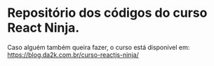 # Repositório dos códigos do curso React Ninja.

Caso alguém também queira fazer, o curso está disponível em: https://blog.da2k.com.br/curso-reactjs-ninja/
